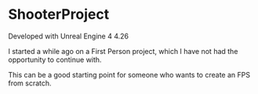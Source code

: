 # ShooterProject

Developed with Unreal Engine 4 4.26

I started a while ago on a First Person project, which I have not had the opportunity to continue with.

This can be a good starting point for someone who wants to create an FPS from scratch.
